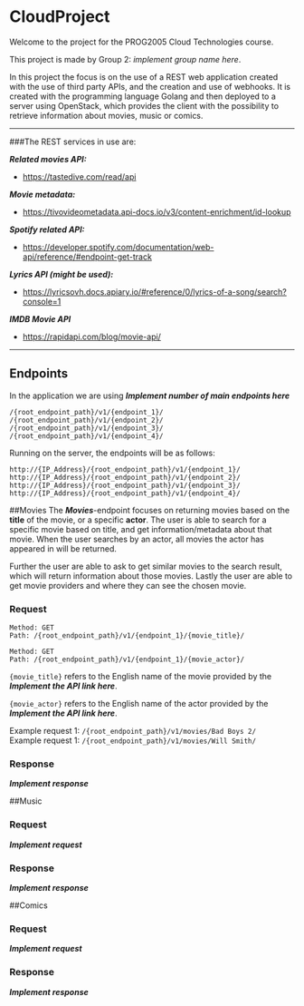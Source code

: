 # CloudProject

Welcome to the project for the PROG2005 Cloud Technologies course. 

This project is made by Group 2: *implement group name here*.

In this project the focus is on the use of a REST web application created with the use of third party APIs, and the
creation and use of webhooks. It is created with the programming language Golang and then deployed to a server using
OpenStack, which provides the client with the possibility to retrieve information about movies, music or comics.
___
###The REST services in use are:

***Related movies API:***
- https://tastedive.com/read/api

***Movie metadata:***
- https://tivovideometadata.api-docs.io/v3/content-enrichment/id-lookup

***Spotify related API:***
- https://developer.spotify.com/documentation/web-api/reference/#endpoint-get-track

***Lyrics API (might be used):***
- https://lyricsovh.docs.apiary.io/#reference/0/lyrics-of-a-song/search?console=1

***IMDB Movie API***
- https://rapidapi.com/blog/movie-api/
___

## Endpoints
In the application we are using ***Implement number of main endpoints here***

```
/{root_endpoint_path}/v1/{endpoint_1}/
/{root_endpoint_path}/v1/{endpoint_2}/
/{root_endpoint_path}/v1/{endpoint_3}/
/{root_endpoint_path}/v1/{endpoint_4}/
```

Running on the server, the endpoints will be as follows:
```
http://{IP_Address}/{root_endpoint_path}/v1/{endpoint_1}/
http://{IP_Address}/{root_endpoint_path}/v1/{endpoint_2}/
http://{IP_Address}/{root_endpoint_path}/v1/{endpoint_3}/
http://{IP_Address}/{root_endpoint_path}/v1/{endpoint_4}/
```

##Movies
The ***Movies***-endpoint focuses on returning movies based on the **title** of the movie, or a specific **actor**.
The user is able to search for a specific movie based on title, and get information/metadata about that movie. 
When the user searches by an actor, all movies the actor has appeared in will be returned.

Further the user are able to ask to get similar movies to the search result, which will return information about those movies.
Lastly the user are able to get movie providers and where they can see the chosen movie.

### Request
```
Method: GET
Path: /{root_endpoint_path}/v1/{endpoint_1}/{movie_title}/
```

```
Method: GET
Path: /{root_endpoint_path}/v1/{endpoint_1}/{movie_actor}/
```

`{movie_title}` refers to the English name of the movie provided by the ***Implement the API link here***.

`{movie_actor}` refers to the English name of the actor provided by the ***Implement the API link here***.

Example request 1: `/{root_endpoint_path}/v1/movies/Bad Boys 2/` \
Example request 1: `/{root_endpoint_path}/v1/movies/Will Smith/` 

### Response
***Implement response***

##Music
### Request
***Implement request***

### Response
***Implement response***

##Comics
### Request
***Implement request***

### Response
***Implement response***
